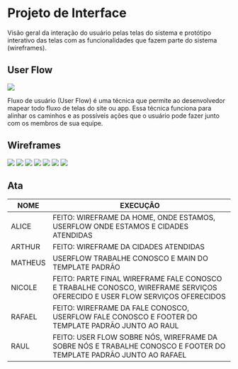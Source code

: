
# Projeto de Interface

Visão geral da interação do usuário pelas telas do sistema e protótipo interativo das telas com as funcionalidades que fazem parte do sistema (wireframes).

## User Flow

<img src="img/User Flow - Zucco.png">


Fluxo de usuário (User Flow) é uma técnica que permite ao desenvolvedor mapear todo fluxo de telas do site ou app. Essa técnica funciona para alinhar os caminhos e as possíveis ações que o usuário pode fazer junto com os membros de sua equipe.




## Wireframes

<img src="img/ZUCCO-1.png">
<img src="img/ZUCCO-2.png">
<img src="img/ZUCCO-3.png">
<img src="img/ZUCCO-4.png">
<img src="img/ZUCCO-5.png">
<img src="img/ZUCCO-6.png">
<img src="img/ZUCCO-7.png">


## Ata

|NOME    | EXECUÇÃO |
|-------|-------------------------|
|ALICE|  FEITO: WIREFRAME DA HOME, ONDE ESTAMOS, USERFLOW ONDE ESTAMOS E CIDADES ATENDIDAS |
|ARTHUR|FEITO: WIREFRAME DA CIDADES ATENDIDAS |
|MATHEUS|USERFLOW TRABALHE CONOSCO E MAIN DO TEMPLATE PADRÃO|
|NICOLE| FEITO:  PARTE FINAL WIREFRAME FALE CONOSCO E TRABALHE CONOSCO, WIREFRAME SERVIÇOS OFERECIDO E USER FLOW SERVIÇOS OFERECIDOS |
|RAFAEL| FEITO: WIREFRAME DA FALE CONOSCO, USERFLOW FALE CONOSCO E FOOTER DO TEMPLATE PADRÃO JUNTO AO RAUL |
|RAUL| FEITO: USER FLOW SOBRE NÓS, WIREFRAME DA SOBRE NÓS E TRABALHE CONOSCO E FOOTER DO TEMPLATE PADRÃO JUNTO AO RAFAEL |


